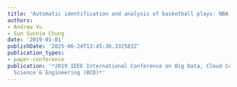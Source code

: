 ```yaml
---
title: 'Automatic identification and analysis of basketball plays: NBA on-ball screens'
authors:
- Andrew Yu
- Sun Sunnie Chung
date: '2019-01-01'
publishDate: '2025-06-24T13:45:36.332583Z'
publication_types:
- paper-conference
publication: '*2019 IEEE International Conference on Big Data, Cloud Computing, Data
  Science & Engineering (BCD)*'
---
```

